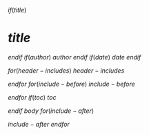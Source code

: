 $if(title)$
# $title$
$endif$
$if(author)$
$author$
$endif$
$if(date)$
$date$
$endif$

$for(header-includes)$
$header-includes$

$endfor$
$for(include-before)$
$include-before$

$endfor$
$if(toc)$
$toc$

$endif$
$body$
$for(include-after)$

$include-after$
$endfor$
